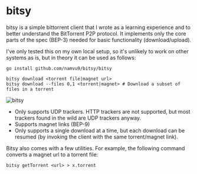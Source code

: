 # bitsy

bitsy is a simple bittorrent client that I wrote as a learning experience and to better understand the BitTorrent P2P protocol. It implements only the core parts of the spec (BEP-3) needed for basic functionality (download/upload). 

I've only tested this on my own local setup, so it's unlikely to work on other systems as is, but in theory it can be used as follows:
```
go install github.com/namvu9/bitsy/bitsy

bitsy download <torrent file|magnet url>
bitsy download --files 0,1 <torrent|magnet> # Download a subset of files in a torrent
```

![bitsy](https://user-images.githubusercontent.com/66156529/129764420-714862cc-5e34-497e-9b60-158da081f122.png)

* Only supports UDP trackers. HTTP trackers are not supported, but most trackers found in the wild are UDP trackers anyway.
* Supports magnet links (BEP-9)
* Only supports a single download at a time, but each download can be resumed (by invoking the client with the same torrent/magnet link).

Bitsy also comes with a few utilities. For example, the following command converts a magnet url to a torrent file:

```
bitsy getTorrent <url> > x.torrent
```
